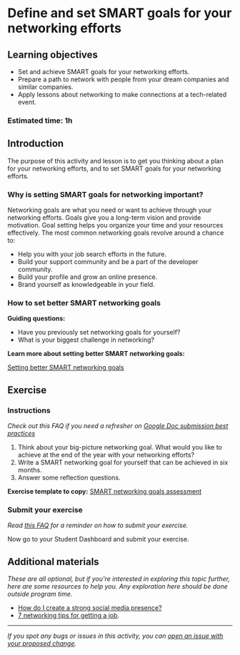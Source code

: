 # Define and set SMART goals for your networking efforts

## Learning objectives

- Set and achieve SMART goals for your networking efforts.
- Prepare a path to network with people from your dream companies and similar companies.
- Apply lessons about networking to make connections at a tech-related event.

### **Estimated time**: 1h

## Introduction

The purpose of this activity and lesson is to get you thinking about a plan for your networking efforts, and to set SMART goals for your networking efforts. 

### Why is setting SMART goals for networking important?

Networking goals are what you need or want to achieve through your networking efforts. Goals give you a long-term vision and provide motivation. Goal setting helps you organize your time and your resources effectively. The most common networking goals revolve around a chance to:

- Help you with your job search efforts in the future.
- Build your support community and be a part of the developer community.
- Build your profile and grow an online presence.
- Brand yourself as knowledgeable in your field.

### How to set better SMART networking goals

**Guiding questions:**

- Have you previously set networking goals for yourself?
- What is your biggest challenge in networking?

**Learn more about setting better SMART networking goals:**

[Setting better SMART networking goals](https://github.com/microverseinc/curriculum-professional-skills/blob/main/job-search/setting-better-smart-networking-goals.md)

## Exercise

### Instructions

*Check out this FAQ if you need a refresher on [Google Doc submission best practices](https://microverse.zendesk.com/hc/en-us/articles/360063156813)*

1. Think about your big-picture networking goal. What would you like to achieve at the end of the year with your networking efforts?
2. Write a SMART networking goal for yourself that can be achieved in six months. 
3. Answer some reflection questions. 

**Exercise template to copy:** [SMART networking goals assessment](https://docs.google.com/document/d/17v_LFT2FVOcSyf3tx4hHxPf4xJWm8RebvyuQ_6Span4/edit?usp=sharing)

### Submit your exercise

*Read [this FAQ](https://microverse.zendesk.com/hc/en-us/articles/360061344234) for a reminder on how to submit your exercise.* 

Now go to your Student Dashboard and submit your exercise.

## Additional materials

*These are all optional, but if you're interested in exploring this topic further, here are some resources to help you. Any exploration here should be done outside program time.*

- [How do I create a strong social media presence?](https://microverse.zendesk.com/hc/en-us/articles/360049910314-How-do-I-create-a-strong-social-media-presence-)
- [7 networking tips for getting a job](https://www.indeed.com/career-advice/finding-a-job/how-to-network-for-a-job).


------

_If you spot any bugs or issues in this activity, you can [open an issue with your proposed change](https://github.com/microverseinc/curriculum-transversal-skills/blob/main/git-github/articles/open_issue.md)._